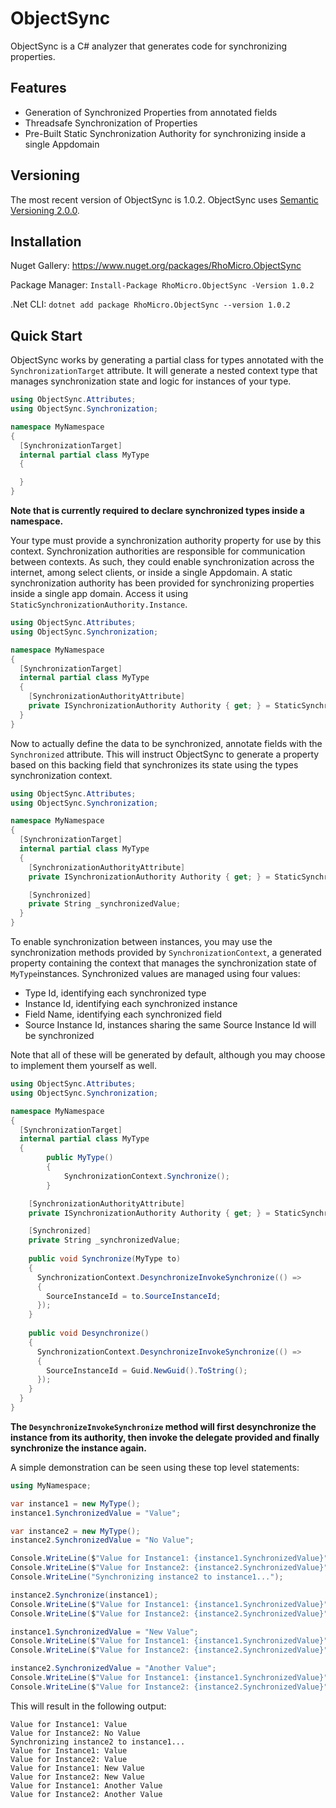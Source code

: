 # ObjectSync #

ObjectSync is a C# analyzer that generates code for synchronizing properties.

## Features ##

* Generation of Synchronized Properties from annotated fields
* Threadsafe Synchronization of Properties
* Pre-Built Static Synchronization Authority for synchronizing inside a single Appdomain

## Versioning ##

The most recent version of ObjectSync is 1.0.2.
ObjectSync uses [Semantic Versioning 2.0.0](https://semver.org/).
## Installation ##

Nuget Gallery: https://www.nuget.org/packages/RhoMicro.ObjectSync

Package Manager: `Install-Package RhoMicro.ObjectSync -Version 1.0.2`

.Net CLI: `dotnet add package RhoMicro.ObjectSync --version 1.0.2`
## Quick Start ##

ObjectSync works by generating a partial class for types annotated with the `SynchronizationTarget` attribute. It will generate a nested context type that manages synchronization state and logic for instances of your type. 

```cs
using ObjectSync.Attributes;
using ObjectSync.Synchronization;

namespace MyNamespace
{
  [SynchronizationTarget]
  internal partial class MyType
  {

  }
}
```
**Note that is currently required to declare synchronized types inside a namespace.**

Your type must provide a synchronization authority property for use by this context. Synchronization authorities are responsible for communication between contexts. As such, they could enable synchronization across the internet, among select clients, or inside a single Appdomain. A static synchronization authority has been provided for synchronizing properties inside a single app domain. Access it using `StaticSynchronizationAuthority.Instance`. 

```cs
using ObjectSync.Attributes;
using ObjectSync.Synchronization;

namespace MyNamespace
{
  [SynchronizationTarget]
  internal partial class MyType
  {
    [SynchronizationAuthorityAttribute]
    private ISynchronizationAuthority Authority { get; } = StaticSynchronizationAuthority.Instance;
  }
}
```

Now to actually define the data to be synchronized, annotate fields with the `Synchronized` attribute. This will instruct ObjectSync to generate a property based on this backing field that synchronizes its state using the types synchronization context.

```cs
using ObjectSync.Attributes;
using ObjectSync.Synchronization;

namespace MyNamespace
{
  [SynchronizationTarget]
  internal partial class MyType
  {
    [SynchronizationAuthorityAttribute]
    private ISynchronizationAuthority Authority { get; } = StaticSynchronizationAuthority.Instance;

    [Synchronized]
    private String _synchronizedValue;
  }
}
```

To enable synchronization between instances, you may use the synchronization methods provided by `SynchronizationContext`, a generated property containing the context that manages the synchronization state of `MyType`instances. Synchronized values are managed using four values:
* Type Id, identifying each synchronized type
* Instance Id, identifying each synchronized instance
* Field Name, identifying each synchronized field
* Source Instance Id, instances sharing the same Source Instance Id will be synchronized

Note that all of these will be generated by default, although you may choose to implement them yourself as well.

```cs
using ObjectSync.Attributes;
using ObjectSync.Synchronization;

namespace MyNamespace
{
  [SynchronizationTarget]
  internal partial class MyType
  {
		public MyType()
		{
			SynchronizationContext.Synchronize();
		}

    [SynchronizationAuthorityAttribute]
    private ISynchronizationAuthority Authority { get; } = StaticSynchronizationAuthority.Instance;

    [Synchronized]
    private String _synchronizedValue;
    
    public void Synchronize(MyType to)
    {
      SynchronizationContext.DesynchronizeInvokeSynchronize(() =>
      {
        SourceInstanceId = to.SourceInstanceId;
      });
    }
    
    public void Desynchronize()
    {
      SynchronizationContext.DesynchronizeInvokeSynchronize(() =>
      {
        SourceInstanceId = Guid.NewGuid().ToString();
      });
    }
  }
}
```
**The `DesynchronizeInvokeSynchronize` method will first desynchronize the instance from its authority, then invoke the delegate provided and finally synchronize the instance again.**

A simple demonstration can be seen using these top level statements:

```cs
using MyNamespace;

var instance1 = new MyType();
instance1.SynchronizedValue = "Value";

var instance2 = new MyType();
instance2.SynchronizedValue = "No Value";

Console.WriteLine($"Value for Instance1: {instance1.SynchronizedValue}");
Console.WriteLine($"Value for Instance2: {instance2.SynchronizedValue}");
Console.WriteLine("Synchronizing instance2 to instance1...");

instance2.Synchronize(instance1);
Console.WriteLine($"Value for Instance1: {instance1.SynchronizedValue}");
Console.WriteLine($"Value for Instance2: {instance2.SynchronizedValue}");

instance1.SynchronizedValue = "New Value";
Console.WriteLine($"Value for Instance1: {instance1.SynchronizedValue}");
Console.WriteLine($"Value for Instance2: {instance2.SynchronizedValue}");

instance2.SynchronizedValue = "Another Value";
Console.WriteLine($"Value for Instance1: {instance1.SynchronizedValue}");
Console.WriteLine($"Value for Instance2: {instance2.SynchronizedValue}");
```

This will result in the following output:
```
Value for Instance1: Value
Value for Instance2: No Value
Synchronizing instance2 to instance1...
Value for Instance1: Value
Value for Instance2: Value
Value for Instance1: New Value
Value for Instance2: New Value
Value for Instance1: Another Value
Value for Instance2: Another Value
```
